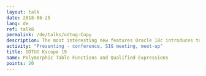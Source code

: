 ```yaml
---
layout: talk
date: 2018-06-25
lang: de
ref: talk8
permalink: /de/talks/odtug-Copy
description: The most interesting new features Oracle 18c introduces to developers are Polymorphic Table Functions and Qualified Expressions. Polymorphic Table Functions finally allow the developer to define the structure of the returned records at runtime.
activity: "Presenting - conference, SIG meeting, meet-up"
title: ODTUG Kscope 19
name: Polymorphic Table Functions and Qualified Expressions
points: 20
---
```

